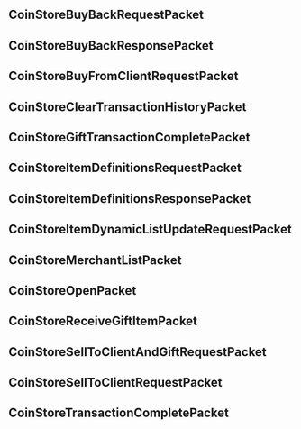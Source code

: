 ## CoinStoreBuyBackRequestPacket

## CoinStoreBuyBackResponsePacket

## CoinStoreBuyFromClientRequestPacket

## CoinStoreClearTransactionHistoryPacket

## CoinStoreGiftTransactionCompletePacket

## CoinStoreItemDefinitionsRequestPacket

## CoinStoreItemDefinitionsResponsePacket

## CoinStoreItemDynamicListUpdateRequestPacket

## CoinStoreMerchantListPacket

## CoinStoreOpenPacket

## CoinStoreReceiveGiftItemPacket

## CoinStoreSellToClientAndGiftRequestPacket

## CoinStoreSellToClientRequestPacket

## CoinStoreTransactionCompletePacket